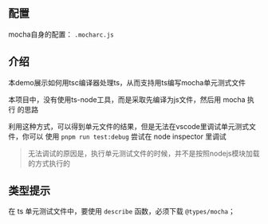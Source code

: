 ## 配置
mocha自身的配置： `.mocharc.js`

## 介绍 
本demo展示如何用tsc编译器处理ts，从而支持用ts编写mocha单元测式文件

本项目中，没有使用ts-node工具，而是采取先编译为js文件，然后用 mocha 执行 
的思路

利用这种方式，可以得到单元文件的结果，但是无法在vscode里调试单元测式文件，你可以 
使用 `pnpm run test:debug` 尝试在 node inspector 里调试
> 无法调试的原因是，执行单元测试文件的时候，并不是按照nodejs模块加载的方式执行的

## 类型提示
在 ts 单元测试文件中，要使用 `describe` 函数，必须下载 `@types/mocha`；
